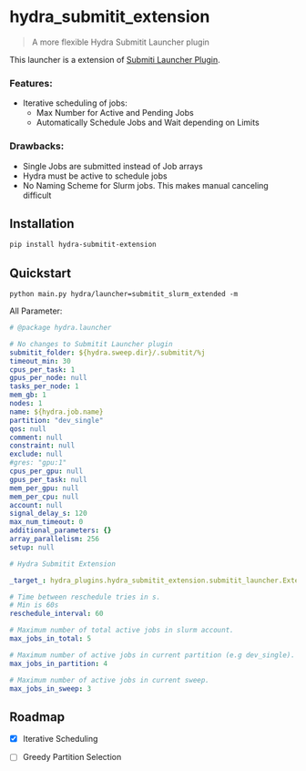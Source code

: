 <!-- These are examples of badges you might want to add to your README:
     please update the URLs accordingly

[![Built Status](https://api.cirrus-ci.com/github/<USER>/hydra_submitit_extension.svg?branch=main)](https://cirrus-ci.com/github/<USER>/hydra_submitit_extension)
[![ReadTheDocs](https://readthedocs.org/projects/hydra_submitit_extension/badge/?version=latest)](https://hydra_submitit_extension.readthedocs.io/en/stable/)
[![Coveralls](https://img.shields.io/coveralls/github/<USER>/hydra_submitit_extension/main.svg)](https://coveralls.io/r/<USER>/hydra_submitit_extension)
[![PyPI-Server](https://img.shields.io/pypi/v/hydra_submitit_extension.svg)](https://pypi.org/project/hydra_submitit_extension/)
[![Conda-Forge](https://img.shields.io/conda/vn/conda-forge/hydra_submitit_extension.svg)](https://anaconda.org/conda-forge/hydra_submitit_extension)
[![Monthly Downloads](https://pepy.tech/badge/hydra_submitit_extension/month)](https://pepy.tech/project/hydra_submitit_extension)
[![Twitter](https://img.shields.io/twitter/url/http/shields.io.svg?style=social&label=Twitter)](https://twitter.com/hydra_submitit_extension)
[![Project generated with PyScaffold](https://img.shields.io/badge/-PyScaffold-005CA0?logo=pyscaffold)](https://pyscaffold.org/)
-->

# hydra_submitit_extension

> A more flexible Hydra Submitit Launcher plugin

This launcher is a extension of [Submiti Launcher Plugin](https://hydra.cc/docs/plugins/submitit_launcher/).

### Features:

* Iterative scheduling of jobs:
    + Max Number for Active and Pending Jobs
    + Automatically Schedule Jobs and Wait depending on Limits

### Drawbacks:

* Single Jobs are submitted instead of Job arrays
* Hydra must be active to schedule jobs
* No Naming Scheme for Slurm jobs. This makes manual canceling difficult

## Installation

``` bash
pip install hydra-submitit-extension
```

## Quickstart

```
python main.py hydra/launcher=submitit_slurm_extended -m
```

All Parameter:
``` yaml config.yaml
# @package hydra.launcher

# No changes to Submitit Launcher plugin
submitit_folder: ${hydra.sweep.dir}/.submitit/%j
timeout_min: 30
cpus_per_task: 1
gpus_per_node: null
tasks_per_node: 1
mem_gb: 1
nodes: 1
name: ${hydra.job.name}
partition: "dev_single"
qos: null
comment: null
constraint: null
exclude: null
#gres: "gpu:1"
cpus_per_gpu: null
gpus_per_task: null
mem_per_gpu: null
mem_per_cpu: null
account: null
signal_delay_s: 120
max_num_timeout: 0
additional_parameters: {}
array_parallelism: 256
setup: null

# Hydra Submitit Extension

_target_: hydra_plugins.hydra_submitit_extension.submitit_launcher.ExtendedSlurmLauncher

# Time between reschedule tries in s.
# Min is 60s
reschedule_interval: 60

# Maximum number of total active jobs in slurm account.
max_jobs_in_total: 5

# Maximum number of active jobs in current partition (e.g dev_single).
max_jobs_in_partition: 4

# Maximum number of active jobs in current sweep.
max_jobs_in_sweep: 3
```

## Roadmap

* [X] Iterative Scheduling
* [ ] Greedy Partition Selection


